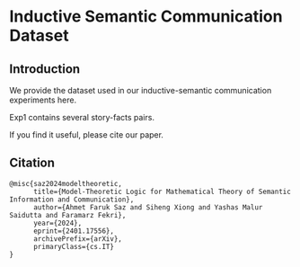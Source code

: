 # Inductive Semantic Communication Dataset


## Introduction

We provide the dataset used in our inductive-semantic communication experiments here.

Exp1 contains several story-facts pairs.

If you find it useful, please cite our paper.

## Citation
```
@misc{saz2024modeltheoretic,
      title={Model-Theoretic Logic for Mathematical Theory of Semantic Information and Communication}, 
      author={Ahmet Faruk Saz and Siheng Xiong and Yashas Malur Saidutta and Faramarz Fekri},
      year={2024},
      eprint={2401.17556},
      archivePrefix={arXiv},
      primaryClass={cs.IT}
}
```
